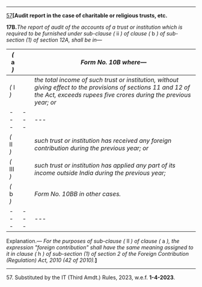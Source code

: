 ****

[57](javascript:ShowFootnote\('fn457'\);)**[Audit report in the case of charitable or religious trusts, etc.**

**17B.**_The report of audit of the accounts of a trust or institution which is required to be furnished under sub-clause (_ ii _) of clause (_ b _) of sub-section (1) of section 12A, shall be in—_

 _(_ a _)_|  |  _Form No. 10B where—_  
---|---|---  
 _(_ I _)_|  |  _the total income of such trust or institution, without giving effect to the provisions of sections 11 and 12 of the Act, exceeds rupees five crores during the previous year; or_  
---|---|---  
 _(_ II _)_|  |  _such trust or institution has received any foreign contribution during the previous year; or_  
 _(_ III _)_|  |  _such trust or institution has applied any part of its income outside India during the previous year;_  
_(_ b _)_|  |  _Form No. 10BB in other cases._  
---|---|---  
  
Explanation.— _For the purposes of sub-clause (_ II _) of clause (_ a _), the expression "foreign contribution" shall have the same meaning assigned to it in clause (_ h _) of sub-section (1) of section 2_ _of the Foreign Contribution (Regulation) Act, 2010 (42 of 2010)._**]**

* * *

57\. Substituted by the IT (Third Amdt.) Rules, 2023, w.e.f. **1-4-2023**.